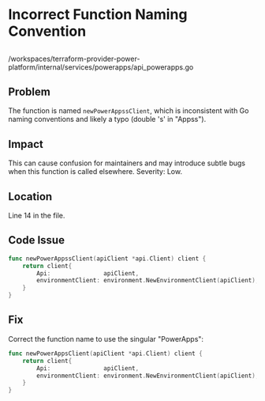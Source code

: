 # Incorrect Function Naming Convention

##

/workspaces/terraform-provider-power-platform/internal/services/powerapps/api_powerapps.go

## Problem

The function is named `newPowerAppssClient`, which is inconsistent with Go naming conventions and likely a typo (double 's' in "Appss").

## Impact

This can cause confusion for maintainers and may introduce subtle bugs when this function is called elsewhere. Severity: Low.

## Location

Line 14 in the file.

## Code Issue

```go
func newPowerAppssClient(apiClient *api.Client) client {
	return client{
		Api:               apiClient,
		environmentClient: environment.NewEnvironmentClient(apiClient),
	}
}
```

## Fix

Correct the function name to use the singular "PowerApps":

```go
func newPowerAppsClient(apiClient *api.Client) client {
	return client{
		Api:               apiClient,
		environmentClient: environment.NewEnvironmentClient(apiClient),
	}
}
```
